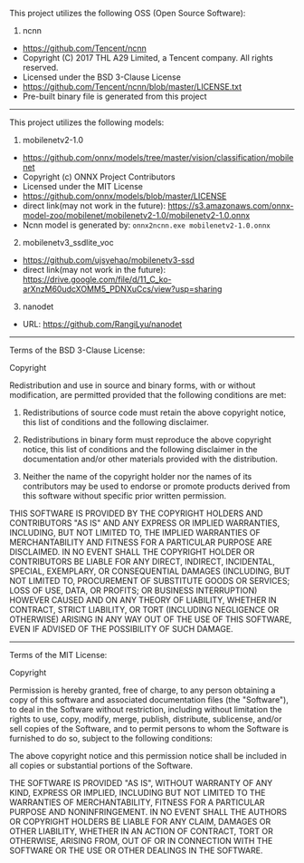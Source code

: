 This project utilizes the following OSS (Open Source Software):

1. ncnn
 - https://github.com/Tencent/ncnn
 - Copyright (C) 2017 THL A29 Limited, a Tencent company.  All rights reserved.
 - Licensed under the BSD 3-Clause License
 - https://github.com/Tencent/ncnn/blob/master/LICENSE.txt
 - Pre-built binary file is generated from this project

--------------------------------------------------------------------
This project utilizes the following models:

1. mobilenetv2-1.0
 - https://github.com/onnx/models/tree/master/vision/classification/mobilenet
 - Copyright (c) ONNX Project Contributors
 - Licensed under the MIT License
 - https://github.com/onnx/models/blob/master/LICENSE
 - direct link(may not work in the future): https://s3.amazonaws.com/onnx-model-zoo/mobilenet/mobilenetv2-1.0/mobilenetv2-1.0.onnx
 - Ncnn model is generated by: `onnx2ncnn.exe mobilenetv2-1.0.onnx`

2. mobilenetv3_ssdlite_voc
 - https://github.com/ujsyehao/mobilenetv3-ssd
 - direct link(may not work in the future): https://drive.google.com/file/d/11_C_ko-arXnzM60udcXOMM5_PDNXuCcs/view?usp=sharing

3. nanodet
 - URL: https://github.com/RangiLyu/nanodet

--------------------------------------------------------------------
Terms of the BSD 3-Clause License:

Copyright <YEAR> <COPYRIGHT HOLDER>

Redistribution and use in source and binary forms, with or without modification, are permitted provided that the following conditions are met:

1. Redistributions of source code must retain the above copyright notice, this list of conditions and the following disclaimer.

2. Redistributions in binary form must reproduce the above copyright notice, this list of conditions and the following disclaimer in the documentation and/or other materials provided with the distribution.

3. Neither the name of the copyright holder nor the names of its contributors may be used to endorse or promote products derived from this software without specific prior written permission.

THIS SOFTWARE IS PROVIDED BY THE COPYRIGHT HOLDERS AND CONTRIBUTORS "AS IS" AND ANY EXPRESS OR IMPLIED WARRANTIES, INCLUDING, BUT NOT LIMITED TO, THE IMPLIED WARRANTIES OF MERCHANTABILITY AND FITNESS FOR A PARTICULAR PURPOSE ARE DISCLAIMED. IN NO EVENT SHALL THE COPYRIGHT HOLDER OR CONTRIBUTORS BE LIABLE FOR ANY DIRECT, INDIRECT, INCIDENTAL, SPECIAL, EXEMPLARY, OR CONSEQUENTIAL DAMAGES (INCLUDING, BUT NOT LIMITED TO, PROCUREMENT OF SUBSTITUTE GOODS OR SERVICES; LOSS OF USE, DATA, OR PROFITS; OR BUSINESS INTERRUPTION) HOWEVER CAUSED AND ON ANY THEORY OF LIABILITY, WHETHER IN CONTRACT, STRICT LIABILITY, OR TORT (INCLUDING NEGLIGENCE OR OTHERWISE) ARISING IN ANY WAY OUT OF THE USE OF THIS SOFTWARE, EVEN IF ADVISED OF THE POSSIBILITY OF SUCH DAMAGE.

--------------------------------------------------------------------
Terms of the MIT License:

Copyright <YEAR> <COPYRIGHT HOLDER>

Permission is hereby granted, free of charge, to any person obtaining a copy of this software and associated documentation files (the "Software"), to deal in the Software without restriction, including without limitation the rights to use, copy, modify, merge, publish, distribute, sublicense, and/or sell copies of the Software, and to permit persons to whom the Software is furnished to do so, subject to the following conditions:

The above copyright notice and this permission notice shall be included in all copies or substantial portions of the Software.

THE SOFTWARE IS PROVIDED "AS IS", WITHOUT WARRANTY OF ANY KIND, EXPRESS OR IMPLIED, INCLUDING BUT NOT LIMITED TO THE WARRANTIES OF MERCHANTABILITY, FITNESS FOR A PARTICULAR PURPOSE AND NONINFRINGEMENT. IN NO EVENT SHALL THE AUTHORS OR COPYRIGHT HOLDERS BE LIABLE FOR ANY CLAIM, DAMAGES OR OTHER LIABILITY, WHETHER IN AN ACTION OF CONTRACT, TORT OR OTHERWISE, ARISING FROM, OUT OF OR IN CONNECTION WITH THE SOFTWARE OR THE USE OR OTHER DEALINGS IN THE SOFTWARE.
